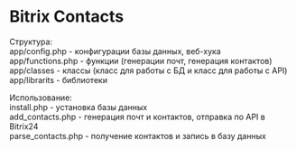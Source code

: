 # Bitrix Contacts

Структура:  
app/config.php - конфигурации базы данных, веб-хука  
app/functions.php - функции (генерации почт, генерация контактов)  
app/classes - классы (класс для работы с БД и класс для работы с API)  
app/librarits - библиотеки  
  
Использование:  
install.php - установка базы данных  
add_contacts.php - генерация почт и контактов, отправка по API в Bitrix24  
parse_contacts.php - получение контактов и запись в базу данных  


